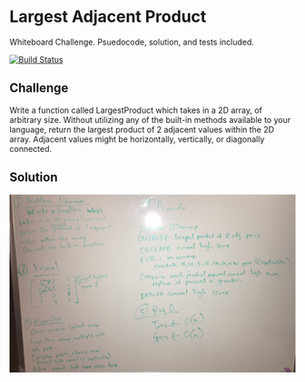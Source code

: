 # Largest Adjacent Product
Whiteboard Challenge. Psuedocode, solution, and tests included.

[![Build Status](https://travis-ci.com/hjmendoza/data-structures-and-algorithms.svg?branch=master)](https://travis-ci.com/hjmendoza/data-structures-and-algorithms)

## Challenge
Write a function called LargestProduct which takes in a 2D array, of arbitrary size. Without utilizing any of the built-in methods available to your language, return the largest product of 2 adjacent values within the 2D array. Adjacent values might be horizontally, vertically, or diagonally connected.


## Solution
![whiteboard](https://raw.githubusercontent.com/hjmendoza/data-structures-and-algorithms/master/assets/array_adjacent_product.jpg)

